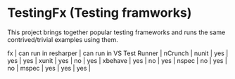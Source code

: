 TestingFx (Testing framworks)
=============================

This project brings together popular testing frameworks and runs the same contrived/trivial examples using them.

fx		| can run in resharper	| can run in VS Test Runner	| nCrunch	|
nunit	| yes					| yes						| yes		|
xunit	| yes					| no						| yes		|
xbehave	| yes					| no						| yes		|
nspec	| no					| yes						| no		|
mspec	| yes					| yes						| yes		|